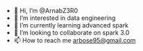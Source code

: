 - 👋 Hi, I’m @ArnabZ3R0
- 👀 I’m interested in data engineering
- 🌱 I’m currently learning advanced spark
- 💞️ I’m looking to collaborate on spark 3.0
- 📫 How to reach me arbose95@gmail.com

<!---
ArnabZ3R0/ArnabZ3R0 is a ✨ special ✨ repository because its `README.md` (this file) appears on your GitHub profile.
You can click the Preview link to take a look at your changes.
--->

